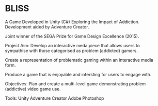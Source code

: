 # BLISS
 A Game Developed in Unity (C#) Exploring the Impact of Addiction. Development aided by Adventure Creator.
 
 Joint winner of the SEGA Prize for Game Design Excellence (2015).
 
 
 Project Aim:
 Develop an interactive meda piece that allows users to sympathise with those categorised as problem (addicted) gamers.
 
 Create a representation of problematic gaming within an interactive media form.
 
 Produce a game that is enjoyable and intersting for users to engage with.
 
 
 Objectives:
 Plan and create a multi-level game demonstrating problem (addictive) video game use.
 
 
 Tools:
 Unity
 Adventure Creator
 Adobe Photoshop
